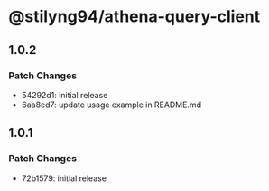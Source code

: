 # @stilyng94/athena-query-client

## 1.0.2

### Patch Changes

- 54292d1: initial release
- 6aa8ed7: update usage example in README.md

## 1.0.1

### Patch Changes

- 72b1579: initial release
